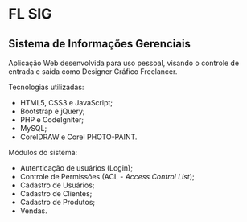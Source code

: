 # FL SIG #
## Sistema de Informações Gerenciais ##

Aplicação Web desenvolvida para uso pessoal, visando o controle de entrada e saída como Designer Gráfico Freelancer.

Tecnologias utilizadas:

 - HTML5, CSS3 e JavaScript;
 - Bootstrap e jQuery;
 - PHP e CodeIgniter;
 - MySQL;
 - CorelDRAW e Corel PHOTO-PAINT.

Módulos do sistema:

 - Autenticação de usuários (Login);
 - Controle de Permissões (ACL - *Access Control List*);
 - Cadastro de Usuários;
 - Cadastro de Clientes;
 - Cadastro de Produtos;
 - Vendas.
